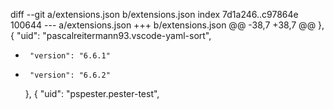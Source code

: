 diff --git a/extensions.json b/extensions.json
index 7d1a246..c97864e 100644
--- a/extensions.json
+++ b/extensions.json
@@ -38,7 +38,7 @@
     },
     {
       "uid": "pascalreitermann93.vscode-yaml-sort",
-      "version": "6.6.1"
+      "version": "6.6.2"
     },
     {
       "uid": "pspester.pester-test",
